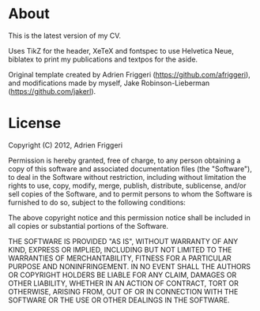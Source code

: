# About
This is the latest version of my CV. 

Uses TikZ for the header, XeTeX and fontspec to use Helvetica Neue, biblatex to print my publications and textpos for the aside.

Original template created by Adrien Friggeri (https://github.com/afriggeri), and modifications made by myself, Jake Robinson-Lieberman (https://github.com/jakerl). 

# License

Copyright (C) 2012, Adrien Friggeri

Permission is hereby granted, free of charge, to any person obtaining a copy of this software and associated documentation files (the "Software"), to deal in the Software without restriction, including without limitation the rights to use, copy, modify, merge, publish, distribute, sublicense, and/or sell copies of the Software, and to permit persons to whom the Software is furnished to do so, subject to the following conditions:

The above copyright notice and this permission notice shall be included in all copies or substantial portions of the Software.

THE SOFTWARE IS PROVIDED "AS IS", WITHOUT WARRANTY OF ANY KIND, EXPRESS OR IMPLIED, INCLUDING BUT NOT LIMITED TO THE WARRANTIES OF MERCHANTABILITY, FITNESS FOR A PARTICULAR PURPOSE AND NONINFRINGEMENT. IN NO EVENT SHALL THE AUTHORS OR COPYRIGHT HOLDERS BE LIABLE FOR ANY CLAIM, DAMAGES OR OTHER LIABILITY, WHETHER IN AN ACTION OF CONTRACT, TORT OR OTHERWISE, ARISING FROM, OUT OF OR IN CONNECTION WITH THE SOFTWARE OR THE USE OR OTHER DEALINGS IN THE SOFTWARE.
